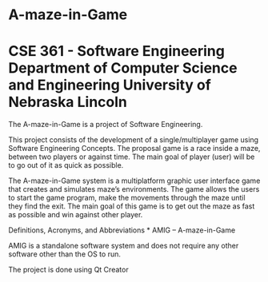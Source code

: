 A-maze-in-Game
==============

CSE 361 - Software Engineering
Department of Computer Science and Engineering
University of Nebraska Lincoln
==============

The A-maze-in-Game is a project of Software Engineering. 

This project consists of the development of a single/multiplayer game using Software Engineering Concepts. The proposal game is a race inside a maze, between two players or against time. The main goal of player (user) will be to go out of it as quick as possible.

The A-maze-in-Game system is a multiplatform graphic user interface game that creates and simulates maze’s environments. The game allows the users to start the game program, make the movements through the maze until they find the exit. The main goal of this game is to get out the maze as fast as possible and win against other player.


 Definitions, Acronyms, and Abbreviations
    *   AMIG – A-maze-in-Game


AMIG is a standalone software system and does not require any other software other than the OS to run.


The project is done using Qt Creator
